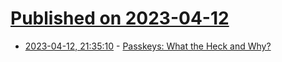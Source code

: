 # [Published on 2023-04-12](index.md)

* [2023-04-12, 21:35:10](https://lobste.rs/s/zu2hvx/passkeys_what_heck_why) - [Passkeys: What the Heck and Why?](https://css-tricks.com/passkeys-what-the-heck-and-why/)
